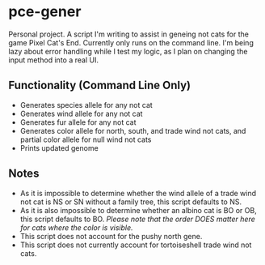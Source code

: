 # pce-gener

Personal project. A script I'm writing to assist in geneing not cats for the game Pixel Cat's End. Currently only runs on the command line. I'm being lazy about error handling while I test my logic, as I plan on changing the input method into a real UI.

## Functionality (Command Line Only)
- Generates species allele for any not cat
- Generates wind allele for any not cat
- Generates fur allele for any not cat
- Generates color allele for north, south, and trade wind not cats, and partial color allele for null wind not cats
- Prints updated genome

## Notes
- As it is impossible to determine whether the wind allele of a trade wind not cat is NS or SN without a family tree, this script defaults to NS.
- As it is also impossible to determine whether an albino cat is BO or OB, this script defaults to BO. *Please note that the order DOES matter here for cats where the color is visible.*
- This script does not account for the pushy north gene.
- This script does not currently account for tortoiseshell trade wind not cats.